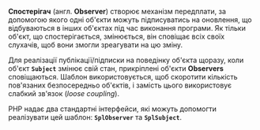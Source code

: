 **Спостерігач** (англ. **Observer**) створює механізм передплати, за допомогою якого одні об'єкти можуть
підписуватись на оновлення, що відбуваються в інших об'єктах під час виконання програми.
Як тільки об'єкт, що спостерігається, змінюється, він сповіщає всіх своїх слухачів, щоб вони змогли зреагувати на цю зміну.

Для реалізації публікації/підписки на поведінку об'єкта щоразу, коли об'єкт **`Subject`** змінює свій стан,
прикріплені об'єкти **Observers** сповіщаються. Шаблон використовується, щоб скоротити кількість пов'язаних безпосередньо об'єктів, і замість цього використовує слабкий зв'язок (_loose coupling_).

PHP надає два стандартні інтерфейси, які можуть допомогти реалізувати цей шаблон: **`SplObserver`** та **`SplSubject`**.